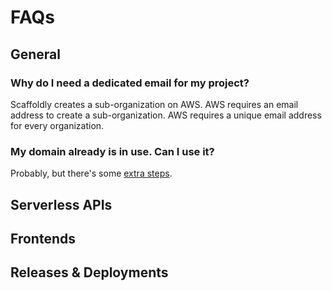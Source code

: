 # FAQs

## General

### Why do I need a dedicated email for my project?

Scaffoldly creates a sub-organization on AWS. AWS requires an email address to create a sub-organization. AWS requires a unique email address for every organization. 

### My domain already is in use. Can I use it?

Probably, but there's some [extra steps](infrastructure-1/using-an-existing-domain.md).

## Serverless APIs

## Frontends

## Releases & Deployments



